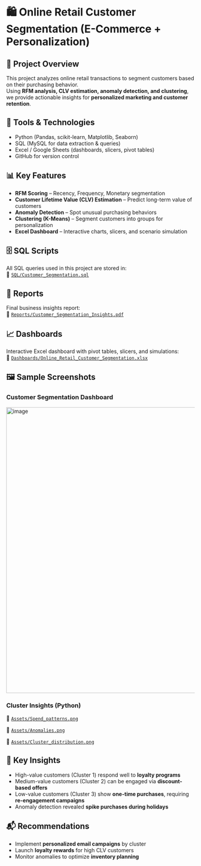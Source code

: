 # 🛍️ Online Retail Customer Segmentation (E-Commerce + Personalization)

## 📌 Project Overview
This project analyzes online retail transactions to segment customers based on their purchasing behavior.  
Using **RFM analysis, CLV estimation, anomaly detection, and clustering**, we provide actionable insights for **personalized marketing and customer retention**.

## 🚀 Tools & Technologies
- Python (Pandas, scikit-learn, Matplotlib, Seaborn)
- SQL (MySQL for data extraction & queries)
- Excel / Google Sheets (dashboards, slicers, pivot tables)
- GitHub for version control


## 📊 Key Features
- **RFM Scoring** – Recency, Frequency, Monetary segmentation  
- **Customer Lifetime Value (CLV) Estimation** – Predict long-term value of customers  
- **Anomaly Detection** – Spot unusual purchasing behaviors  
- **Clustering (K-Means)** – Segment customers into groups for personalization  
- **Excel Dashboard** – Interactive charts, slicers, and scenario simulation  

## 🗄️ SQL Scripts
All SQL queries used in this project are stored in:  
📌 [`SQL/Customer_Segmentation.sql`](./SQL/Customer_Segmentation.sql)

## 📑 Reports
Final business insights report:  
📌 [`Reports/Customer_Segmentation_Insights.pdf`](./Reports/Customer_Segmentation_Insights.pdf)

## 📈 Dashboards
Interactive Excel dashboard with pivot tables, slicers, and simulations:  
📌 [`Dashboards/Online_Retail_Customer_Segmentation.xlsx`](./Dashboards/Online_Retail_Customer_Segmentation.xlsx)

## 🖼️ Sample Screenshots
### Customer Segmentation Dashboard  
<img width="1600" height="763" alt="image" src="https://github.com/user-attachments/assets/1e56a334-e3e7-478e-a804-ca0f5598e09b" />


### Cluster Insights (Python)  
📌 [`Assets/Spend_patterns.png`](./Assets/Spend_patterns.png)

📌 [`Assets/Anomalies.png`](./Assets/Anomalies.png)

📌 [`Assets/Cluster_distribution.png`](./Assets/Cluster_distribution.png)


## 🔑 Key Insights
- High-value customers (Cluster 1) respond well to **loyalty programs**  
- Medium-value customers (Cluster 2) can be engaged via **discount-based offers**  
- Low-value customers (Cluster 3) show **one-time purchases**, requiring **re-engagement campaigns**  
- Anomaly detection revealed **spike purchases during holidays**  

## 📬 Recommendations
- Implement **personalized email campaigns** by cluster  
- Launch **loyalty rewards** for high CLV customers  
- Monitor anomalies to optimize **inventory planning**  

